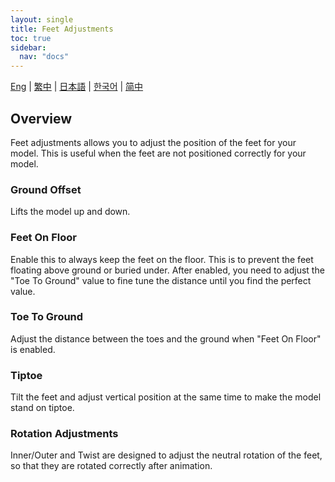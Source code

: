 ```yaml
---
layout: single
title: Feet Adjustments
toc: true
sidebar:
  nav: "docs"
---
```


[Eng](/dancexr/features/feet_adjustments) | [繁中](/tw/dancexr/features/feet_adjustments) | [日本語](/jp/dancexr/features/feet_adjustments) | [한국어](/kr/dancexr/features/feet_adjustments) | [简中](/zh/dancexr/features/feet_adjustments)

## Overview
Feet adjustments allows you to adjust the position of the feet for your model. This is useful when the feet are not positioned correctly for your model.

### Ground Offset
Lifts the model up and down.

### Feet On Floor
Enable this to always keep the feet on the floor. This is to prevent the feet floating above ground or buried under. After enabled, you need to adjust the "Toe To Ground" value to fine tune the distance until you find the perfect value.

### Toe To Ground
Adjust the distance between the toes and the ground when "Feet On Floor" is enabled.

### Tiptoe
Tilt the feet and adjust vertical position at the same time to make the model stand on tiptoe.

### Rotation Adjustments
Inner/Outer and Twist are designed to adjust the neutral rotation of the feet, so that they are rotated correctly after animation.

